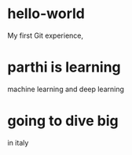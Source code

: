 # hello-world
My first Git experience, 
# parthi is learning
machine learning and deep learning
# going to dive big
in italy
